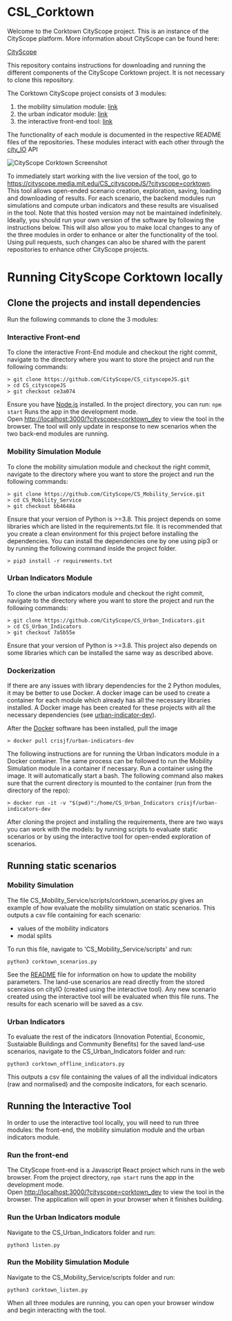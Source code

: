 # CSL_Corktown
Welcome to the Corktown CityScope project. This is an instance of the CityScope platform. More information about CityScope can be found here:

[CityScope](https://github.com/CityScope/cityscope.github.io)

This repository contains instructions for downloading and running the different components of the CityScope Corktown project. It is not necessary to clone this repository.

The Corktown CityScope project consists of 3 modules:
1. the mobility simulation module: [link](https://github.com/CityScope/CS_Mobility_Service)
2. the urban indicator module: [link](https://github.com/CityScope/CS_Urban_Indicators)
3. the interactive front-end tool: [link](https://github.com/CityScope/CS_cityscopeJS)

The functionality of each module is documented in the respective README files of the repositories. These modules interact with each other through the [city_IO](https://github.com/CityScope/CS_CityIO) API

![CityScope Corktown Screenshot](https://github.com/CityScope/CS_cityscopeJS/blob/master/docs/web_ui.jpg)

To immediately start working with the live version of the tool, go to <https://cityscope.media.mit.edu/CS_cityscopeJS/?cityscope=corktown>. This tool allows open-ended scenario creation, exploration, saving, loading and downloading of results. For each scenario, the backend modules run simulations and compute urban indicators and these results are visualised in the tool. Note that this hosted version may not be maintained indefinitely. Ideally, you should run your own version of the software by following the instructions below. This will also allow you to make local changes to any of the three modules in order to enhance or alter the functionality of the tool. Using pull requests, such changes can also be shared with the parent repositories to enhance other CityScope projects.

# Running CityScope Corktown locally

## Clone the projects and install dependencies

Run the following commands to clone the 3 modules:

### Interactive Front-end
To clone the interactive Front-End module and checkout the right commit, navigate to the directory where you want to store the project and run the following commands:
```
> git clone https://github.com/CityScope/CS_cityscopeJS.git
> cd CS_cityscopeJS
> git checkout ce3a074
```

Ensure you have [Node.js](https://nodejs.org/en/) installed. In the project directory, you can run: `npm start` Runs the app in the development mode.<br /> Open [http://localhost:3000/?cityscope=corktown_dev](http://localhost:3000/?cityscope=corktown_dev) to view the tool in the browser. The tool will only update in response to new scenarios when the two back-end modules are running.

### Mobility Simulation Module
To clone the mobility simulation module and checkout the right commit, navigate to the directory where you want to store the project and run the following commands:
```
> git clone https://github.com/CityScope/CS_Mobility_Service.git
> cd CS_Mobility_Service
> git checkout bb4648a
```
Ensure that your version of Python is >=3.8. This project depends on some libraries which are listed in the requirements.txt file. It is recommended that you create a clean environment for this project before installing the dependencies. You can install the dependencies one by one using pip3 or by running the following command inside the project folder.
```
> pip3 install -r requirements.txt
```
### Urban Indicators Module
To clone the urban indicators module and checkout the right commit, navigate to the directory where you want to store the project and run the following commands:
```
> git clone https://github.com/CityScope/CS_Urban_Indicators.git
> cd CS_Urban_Indicators
> git checkout 7a5b55e
```

Ensure that your version of Python is >=3.8. This project also depends on some libraries which can be installed the same way as described above. 

### Dockerization
If there are any issues with library dependencies for the 2 Python modules, it may be better to use Docker. A docker image can be used to create a container for each module which already has all the necessary libraries installed. A Docker image has been created for these projects with all the necessary dependencies (see [urban-indicator-dev](https://github.com/crisjf/urban-indicator-dev)).

After the [Docker](https://www.docker.com/) software has been installed, pull the image
```
> docker pull crisjf/urban-indicators-dev
```

The following instructions are for running the Urban Indicators module in a Docker container. The same process can be followed to run the Mobility Simulation module in a container if necessary.
Run a container using the image. It will automatically start a bash.
The following command also makes sure that the current directory is mounted to the container (run from the directory of the repo):
```
> docker run -it -v "$(pwd)":/home/CS_Urban_Indicators crisjf/urban-indicators-dev
```

After cloning the project and installing the requirements, there are two ways you can work with the models: by running scripts to evaluate static scenarios or by using the interactive tool for open-ended exploration of scenarios.

## Running static scenarios 

### Mobility Simulation
The file CS_Mobility_Service/scripts/corktown_scenarios.py gives an example of how evaluate the mobility simulation on static scenarios. This outputs a csv file containing for each scenario:
- values of the mobility indicators
- modal splits

To run this file, navigate to 'CS_Mobility_Service/scripts' and run:
```
python3 corktown_scenarios.py

```
See the [README](https://github.com/CityScope/CS_Mobility_Service) file for information on how to update the mobility parameters. The land-use scenarios are read directly from the stored scenraios on cityIO (created using the interactive tool). Any new scenario created using the interactive tool will be evaluated when this file runs. The results for each scenario will be saved as a csv.

### Urban Indicators
To evaluate the rest of the indicators (Innovation Potential, Economic, Sustaiable Buildings and Community Benefits) for the saved land-use scenarios, navigate to the CS_Urban_Indicators folder and run:

```
python3 corktown_offline_indicators.py
```

This outputs a csv file containing the values of all the individual indicators (raw and normalised) and the composite indicators, for each scenario.

## Running the Interactive Tool

In order to use the interactive tool locally, you will need to run three modules: the front-end, the mobility simulation module and the urban indicators module.

### Run the front-end
The CityScope front-end is a Javascript React project which runs in the web browser. From the project directory, `npm start` runs the app in the development mode.<br /> Open [http://localhost:3000/?cityscope=corktown_dev](http://localhost:3000/?cityscope=corktown_dev) to view the tool in the browser. The application will open in your browser when it finishes building.

### Run the Urban Indicators module
Navigate to the CS_Urban_Indicators folder and run:
```
python3 listen.py
```

### Run the Mobility Simulation Module
Navigate to the CS_Mobility_Service/scripts folder and run:
```
python3 corktown_listen.py

```

When all three modules are running, you can open your browser window and begin interacting with the tool.
